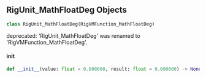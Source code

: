 ## RigUnit_MathFloatDeg Objects

```python
class RigUnit_MathFloatDeg(RigVMFunction_MathFloatDeg)
```

deprecated: 'RigUnit_MathFloatDeg' was renamed to 'RigVMFunction_MathFloatDeg'.

<a id="unreal.RigUnit_MathFloatDeg.__init__"></a>

#### __init__

```python
def __init__(value: float = 0.000000, result: float = 0.000000) -> None
```

<a id="unreal.RigVMFunction_MathFloatRad"></a>